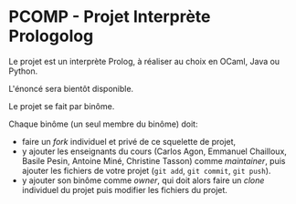# PCOMP - Projet Interprète Prologolog

Le projet est un interprète Prolog, à réaliser au choix en OCaml, Java ou Python.

L'énoncé sera bientôt disponible.

Le projet se fait par binôme. 

Chaque binôme (un seul membre du binôme) doit:
- faire un _fork_ individuel et privé de ce squelette de projet, 
- y ajouter les enseignants du cours (Carlos Agon, Emmanuel Chailloux, Basile Pesin, Antoine Miné, Christine Tasson) comme _maintainer_, puis ajouter les fichiers de votre projet (`git add`, `git commit`, `git push`).
- y ajouter son binôme comme _owner_, qui doit alors faire un _clone_ individuel du projet puis modifier les fichiers du projet.

